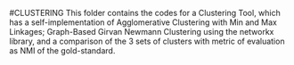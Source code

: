 #CLUSTERING
This folder contains the codes for a Clustering Tool, which has a self-implementation of Agglomerative Clustering with Min and Max Linkages; Graph-Based Girvan Newmann Clustering using the networkx library, and a comparison of the 3 sets of clusters with metric of evaluation as NMI of the gold-standard.